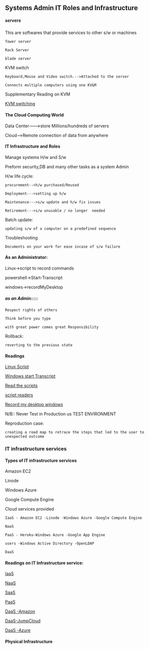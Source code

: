 
## Systems Admin IT Roles and Infrastructure

##### servers

This are softwares that provide services to other s/w or machines

    Tower server
    
    Rack Server
    
    blade server
    
KVM switch

    Keyboard,Mouse and Video switch.-->Attached to the server
    
    Connects multiple computers using one KV&M

Supplementary Reading on KVM

[KVM switching](http://en.wikipedia.org/wiki/KVM_switch)

#### The Cloud Computing World

Data Center--->store Millions/hundreds of servers

Cloud-->Remote connection of data from anywhere

#### IT Infrastructure and Roles

Manage systems H/w and S/w

Preform security,DB and many other tasks as a system Admin

H/w life cycle:

    procurement-->h/w purchased/Reused
    
    Deployment--->setting up h/w
    
    Maintenance--->s/w update and h/w fix issues
    
    Retirement--->s/w unusable / no longer  needed
    
Batch update:

    updating s/w of a computer on a predefined sequence

Troubleshooting

    Documents on your work for ease incase of s/w failure


#### As an Administrator:

Linux->script to record commands

powershell->Start-Transcript

windows->recordMyDesktop

##### as an Admin:::::

    Respect rights of others

    Think before you type

    with great power comes great Responsibility

Rollback:

    reverting to the previous state

#### Readings

[Linux Script](http://manpages.ubuntu.com/manpages/bionic/man1/script.1.html)

[Windows start Transcript](https://docs.microsoft.com/en-us/powershell/module/microsoft.powershell.host/start-transcript?view=powershell-6)

[Read the scripts](http://manpages.ubuntu.com/manpages/bionic/man1/ansi2txt.1.html)

[script readers](http://manpages.ubuntu.com/manpages/bionic/man1/ansi2html.1.html)

[Record my desktop windows](http://recordmydesktop.sourceforge.net/about.php)


N/B:: Never Test in Production us TEST ENVIRONMENT

Reproduction case:

    creating a road map to retrace the steps that led to the user to unexpected outcome

### IT infrastructure services

#### Types of IT infrastructure services

Amazon EC2

Linode

Windows Azure

Google Compute Engine


Cloud services provided

    IaaS - Amazon EC2 -Linode -Windows Azure -Google Compute Engine
    
    NaaS

    PaaS - Heroku-Windows Azure -Google App Engine

    users -Windows Active Directory -OpenLDAP

    DaaS

#### Readings on IT Infrastructure service:

[IaaS](https://www.techrepublic.com/blog/the-enterprise-cloud/side-by-side-comparisons-of-iaas-service-providers/)

[NaaS](https://en.wikipedia.org/wiki/Network_as_a_service)

[SaaS](http://www.businessinsider.com/the-most-popular-cloud-apps-used-at-work-2015-8)

[PaaS](https://www.techradar.com/best/best-paas-providers)

[DaaS -Amazon](https://aws.amazon.com/cloud-directory/)

[DaaS-JumpCloud](https://aws.amazon.com/cloud-directory/)

[DaaS -Azure](https://azure.microsoft.com/en-us/services/active-directory/)


#### Physical Infrastructure
